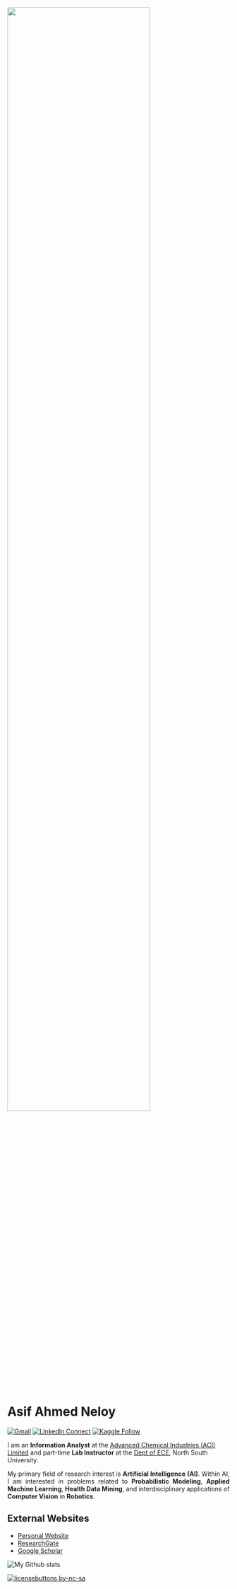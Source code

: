 <img src="https://camo.githubusercontent.com/3e2ea701e0014e69cd14ec62c14f569a3ff9bff9/68747470733a2f2f63646e2e6c6f776769662e636f6d2f66756c6c2f366561653766643762636365326335612d736e6170652d6769662d6f6e2d74756d626c722e676966" width=80%>

# Asif Ahmed Neloy

[![Gmail](https://img.shields.io/badge/%20-Send%20Mail-black?color=14171A&labelColor=ef5350&logo=gmail&logoColor=ffffff)](mailto:asif.neloy@northsouth.edu)
[![LinkedIn Connect](https://img.shields.io/badge/%20-Connect-black?color=14171A&labelColor=212121&logo=linkedin&logoColor=ffffff)](https://www.linkedin.com/in/aaneloy/)
[![Kaggle Follow](https://img.shields.io/badge/%20-Follow-black?color=14171A&labelColor=37474f&logo=kaggle&logoColor=4fc3f7)](https://www.kaggle.com/aaneloy)

<p1 align="justify">
I am an <b>Information Analyst</b> at the <a href="http://www.aci-bd.com/" target="_blank">Advanced Chemical Industries (ACI) Limited</a> and part-time <b>Lab Instructor</b> at the <a href="http://ece.northsouth.edu/" target="_blank">Dept of ECE</a>, North South University.
</p1>

<p align="justify">
My primary field of research interest is <b>Artificial Intelligence (AI)</b>. Within AI, I am interested in problems related to <b>Probabilistic Modeling</b>, <b>Applied Machine Learning</b>, <b>Health Data Mining</b>, and interdisciplinary applications of <b>Computer Vision</b> in <b>Robotics</b>.

</p>


## External Websites
* [Personal Website](https://aaneloy.netlify.app/)
* [ResearchGate](https://www.researchgate.net/profile/Asif_Neloy)
* [Google Scholar](https://scholar.google.com/citations?user=WjL1EDcAAAAJ&hl=en)




![My Github stats](https://github-readme-stats.vercel.app/api?username=NeloyNSU&show_icons=true&hide_border=true)
<!--
**NeloyNSU/NeloyNSU** is a ✨ _special_ ✨ repository because its `README.md` (this file) appears on your GitHub profile.

Here are some ideas to get you started:

- 🔭 I’m currently working on ...
- 🌱 I’m currently learning ...
- 👯 I’m looking to collaborate on ...
- 🤔 I’m looking for help with ...
- 💬 Ask me about ...
- 📫 How to reach me: ...
- 😄 Pronouns: ...
- ⚡ Fun fact: ...
-->
[![licensebuttons by-nc-sa](https://licensebuttons.net/l/by-nc-sa/3.0/88x31.png)](https://creativecommons.org/licenses/by-nc-sa/4.0)